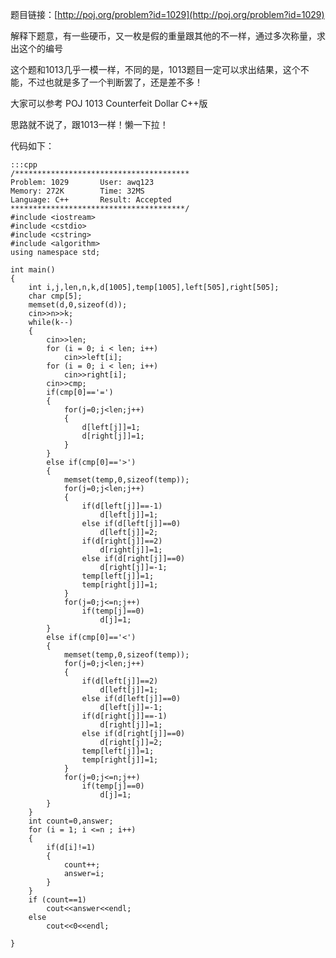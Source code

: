 <!--
.. title: POJ 1029 False coin C++版
.. slug: poj-1029
.. date: 2013-04-07T06:26:28+08:00
.. tags:
.. link:
.. description:
.. type: text
-->

题目链接：[http://poj.org/problem?id=1029](http://poj.org/problem?id=1029)


解释下题意，有一些硬币，又一枚是假的重量跟其他的不一样，通过多次称量，求出这个的编号

这个题和1013几乎一模一样，不同的是，1013题目一定可以求出结果，这个不能，不过也就是多了一个判断罢了，还是差不多！

大家可以参考   POJ 1013 Counterfeit Dollar C++版

思路就不说了，跟1013一样！懒一下拉！

代码如下：

	:::cpp
	/***************************************
	Problem: 1029		User: awq123
	Memory: 272K		Time: 32MS
	Language: C++		Result: Accepted
	***************************************/
	#include <iostream>
	#include <cstdio>
	#include <cstring>
	#include <algorithm>
	using namespace std;

	int main()
	{
		int i,j,len,n,k,d[1005],temp[1005],left[505],right[505];
		char cmp[5];
		memset(d,0,sizeof(d));
		cin>>n>>k;
		while(k--)
		{
			cin>>len;
			for (i = 0; i < len; i++)
				cin>>left[i];
			for (i = 0; i < len; i++)
				cin>>right[i];
			cin>>cmp;
			if(cmp[0]=='=')
			{
				for(j=0;j<len;j++)
				{
					d[left[j]]=1;
					d[right[j]]=1;
				}
			}
			else if(cmp[0]=='>')
			{
				memset(temp,0,sizeof(temp));
				for(j=0;j<len;j++)
				{
					if(d[left[j]]==-1)
						d[left[j]]=1;
					else if(d[left[j]]==0)
						d[left[j]]=2;
					if(d[right[j]]==2)
						d[right[j]]=1;
					else if(d[right[j]]==0)
						d[right[j]]=-1;
					temp[left[j]]=1;
					temp[right[j]]=1;
				}
				for(j=0;j<=n;j++)
					if(temp[j]==0)
						d[j]=1;
			}
			else if(cmp[0]=='<')
			{
				memset(temp,0,sizeof(temp));
				for(j=0;j<len;j++)
				{
					if(d[left[j]]==2)
						d[left[j]]=1;
					else if(d[left[j]]==0)
						d[left[j]]=-1;
					if(d[right[j]]==-1)
						d[right[j]]=1;
					else if(d[right[j]]==0)
						d[right[j]]=2;
					temp[left[j]]=1;
					temp[right[j]]=1;
				}
				for(j=0;j<=n;j++)
					if(temp[j]==0)
						d[j]=1;
			}
		}
		int count=0,answer;
		for (i = 1; i <=n ; i++)
		{
			if(d[i]!=1)
			{
				count++;
				answer=i;
			}
		}
		if (count==1)
			cout<<answer<<endl;
		else
			cout<<0<<endl;

	}